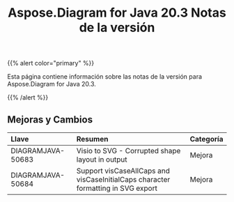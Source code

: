 ﻿---
title: Aspose.Diagram for Java 20.3 Notas de la versión
type: docs
weight: 50
url: /es/java/aspose-diagram-for-java-20-3-release-notes/
---
{{% alert color="primary" %}} 

Esta página contiene información sobre las notas de la versión para Aspose.Diagram for Java 20.3.

{{% /alert %}} 
## **Mejoras y Cambios**

|**Llave**|**Resumen**|**Categoría**|
|:- |:- |:- |
|DIAGRAMJAVA-50683|Visio to SVG - Corrupted shape layout in output|Mejora|
|DIAGRAMJAVA-50684|Support visCaseAllCaps and visCaseInitialCaps character formatting in SVG export|Mejora|

